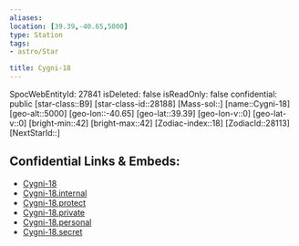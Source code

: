 ```yaml
---
aliases: 
location: [39.39,-40.65,5000]
type: Station
tags:
- astro/Star

title: Cygni-18
---
```

SpocWebEntityId: 27841
isDeleted: false
isReadOnly: false
confidential: public
[star-class::B9]
[star-class-id::28188]
[Mass-sol::]
[name::Cygni-18]
[geo-alt::5000]
[geo-lon::-40.65]
[geo-lat::39.39]
[geo-lon-v::0]
[geo-lat-v::0]
[bright-min::42]
[bright-max::42]
[Zodiac-index::18]
[ZodiacId::28113]
[NextStarId::]



## Confidential Links & Embeds: 
- [Cygni-18](../../../_public/astro/Star/Cygni-18.md) 
- [Cygni-18.internal](../../../_internal/astro/Star/Cygni-18.internal.md) 
- [Cygni-18.protect](../../../_protect/astro/Star/Cygni-18.protect.md) 
- [Cygni-18.private](../../../_private/astro/Star/Cygni-18.private.md) 
- [Cygni-18.personal](../../../_personal/astro/Star/Cygni-18.personal.md) 
- [Cygni-18.secret](../../../_secret/astro/Star/Cygni-18.secret.md)

